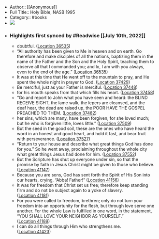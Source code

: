 - Author:: [[Anonymous]]
- Full Title:: Holy Bible, NASB 1995
- Category:: #books
- ![](https://images-na.ssl-images-amazon.com/images/I/41gALF50FoL._SL200_.jpg)
- ### Highlights first synced by #Readwise [[July 10th, 2022]]
    - doubtful. ([Location 36535](https://readwise.io/to_kindle?action=open&asin=B00L6HXFSU&location=36535))
    - “All authority has been given to Me in heaven and on earth. Go therefore and make disciples of all the nations, baptizing them in the name of the Father and the Son and the Holy Spirit, teaching them to observe all that I commanded you; and lo, I am with you always, even to the end of the age.” ([Location 36535](https://readwise.io/to_kindle?action=open&asin=B00L6HXFSU&location=36535))
    - It was at this time that He went off to the mountain to pray, and He spent the whole night in prayer to God. ([Location 37429](https://readwise.io/to_kindle?action=open&asin=B00L6HXFSU&location=37429))
    - Be merciful, just as your Father is merciful. ([Location 37448](https://readwise.io/to_kindle?action=open&asin=B00L6HXFSU&location=37448))
    - for his mouth speaks from that which fills his heart. ([Location 37458](https://readwise.io/to_kindle?action=open&asin=B00L6HXFSU&location=37458))
    - “Go and report to John what you have seen and heard: the BLIND RECEIVE SIGHT, the lame walk, the lepers are cleansed, and the deaf hear, the dead are raised up, the POOR HAVE THE GOSPEL PREACHED TO THEM. ([Location 37482](https://readwise.io/to_kindle?action=open&asin=B00L6HXFSU&location=37482))
    - her sins, which are many, have been forgiven, for she loved much; but he who is forgiven little, loves little.” ([Location 37509](https://readwise.io/to_kindle?action=open&asin=B00L6HXFSU&location=37509))
    - But the seed in the good soil, these are the ones who have heard the word in an honest and good heart, and hold it fast, and bear fruit with perseverance. ([Location 37527](https://readwise.io/to_kindle?action=open&asin=B00L6HXFSU&location=37527))
    - “Return to your house and describe what great things God has done for you.” So he went away, proclaiming throughout the whole city what great things Jesus had done for him. ([Location 37552](https://readwise.io/to_kindle?action=open&asin=B00L6HXFSU&location=37552))
    - But the Scripture has shut up everyone under sin, so that the promise by faith in Jesus Christ might be given to those who believe. ([Location 41147](https://readwise.io/to_kindle?action=open&asin=B00L6HXFSU&location=41147))
    - Because you are sons, God has sent forth the Spirit of His Son into our hearts, crying, “Abba! Father!” ([Location 41156](https://readwise.io/to_kindle?action=open&asin=B00L6HXFSU&location=41156))
    - It was for freedom that Christ set us free; therefore keep standing firm and do not be subject again to a yoke of slavery. ([Location 41181](https://readwise.io/to_kindle?action=open&asin=B00L6HXFSU&location=41181))
    - For you were called to freedom, brethren; only do not turn your freedom into an opportunity for the flesh, but through love serve one another. For the whole Law is fulfilled in one word, in the statement, “YOU SHALL LOVE YOUR NEIGHBOR AS YOURSELF.” ([Location 41189](https://readwise.io/to_kindle?action=open&asin=B00L6HXFSU&location=41189))
    - I can do all things through Him who strengthens me. ([Location 41423](https://readwise.io/to_kindle?action=open&asin=B00L6HXFSU&location=41423))
